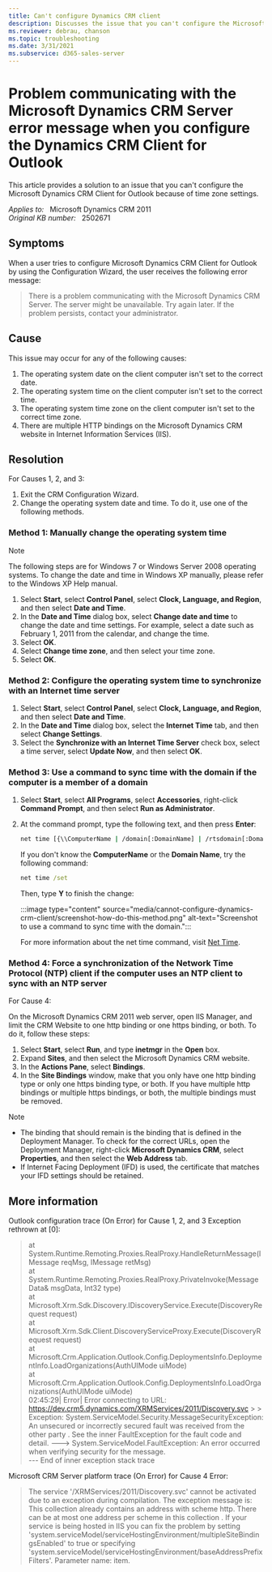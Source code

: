 ```yaml
---
title: Can't configure Dynamics CRM client
description: Discusses the issue that you can't configure the Microsoft Dynamics CRM Client for Outlook because of time zone settings.
ms.reviewer: debrau, chanson
ms.topic: troubleshooting
ms.date: 3/31/2021
ms.subservice: d365-sales-server
---
```

# Problem communicating with the Microsoft Dynamics CRM Server error message when you configure the Dynamics CRM Client for Outlook

This article provides a solution to an issue that you can't configure the Microsoft Dynamics CRM Client for Outlook because of time zone settings.

_Applies to:_ &nbsp; Microsoft Dynamics CRM 2011  
_Original KB number:_ &nbsp; 2502671

## Symptoms

When a user tries to configure Microsoft Dynamics CRM Client for Outlook by using the Configuration Wizard, the user receives the following error message:

> There is a problem communicating with the Microsoft Dynamics CRM Server. The server might be unavailable. Try again later. If the problem persists, contact your administrator.

## Cause

This issue may occur for any of the following causes:

1. The operating system date on the client computer isn't set to the correct date.
2. The operating system time on the client computer isn't set to the correct time.
3. The operating system time zone on the client computer isn't set to the correct time zone.
4. There are multiple HTTP bindings on the Microsoft Dynamics CRM website in Internet Information Services (IIS).

## Resolution

For Causes 1, 2, and 3:

1. Exit the CRM Configuration Wizard.
2. Change the operating system date and time. To do it, use one of the following methods.

### Method 1: Manually change the operating system time  

> [!NOTE]
> The following steps are for Windows 7 or Windows Server 2008 operating systems. To change the date and time in Windows XP manually, please refer to the Windows XP Help manual.

1. Select **Start**, select **Control Panel**, select **Clock, Language, and Region**, and then select **Date and Time**.
2. In the **Date and Time** dialog box, select **Change date and time** to change the date and time settings. For example, select a date such as February 1, 2011 from the calendar, and change the time.
3. Select **OK**.
4. Select **Change time zone**, and then select your time zone.
5. Select **OK**.

### Method 2: Configure the operating system time to synchronize with an Internet time server

1. Select **Start**, select **Control Panel**, select **Clock, Language, and Region**, and then select **Date and Time**.
2. In the **Date and Time** dialog box, select the **Internet Time** tab, and then select **Change Settings**.
3. Select the **Synchronize with an Internet Time Server** check box, select a time server, select **Update Now**, and then select **OK**.

### Method 3: Use a command to sync time with the domain if the computer is a member of a domain

1. Select **Start**, select **All Programs**, select **Accessories**, right-click **Command Prompt**, and then select **Run as Administrator**.
2. At the command prompt, type the following text, and then press **Enter**:

    ```cmd
    net time [{\\ComputerName | /domain[:DomainName] | /rtsdomain[:DomainName]}] [/set]
    ```

    If you don't know the **ComputerName** or the **Domain Name**, try the following command:  

      ```cmd
      net time /set
      ```

    Then, type **Y** to finish the change:

    :::image type="content" source="media/cannot-configure-dynamics-crm-client/screenshot-how-do-this-method.png" alt-text="Screenshot to use a command to sync time with the domain.":::

    For more information about the net time command, visit [Net Time](/previous-versions/windows/it-pro/windows-xp/bb490716(v=technet.10)).

### Method 4: Force a synchronization of the Network Time Protocol (NTP) client if the computer uses an NTP client to sync with an NTP server  

For Cause 4:

On the Microsoft Dynamics CRM 2011 web server, open IIS Manager, and limit the CRM Website to one http binding or one https binding, or both. To do it, follow these steps:

1. Select **Start**, select **Run**, and type **inetmgr** in the **Open** box.
2. Expand **Sites**, and then select the Microsoft Dynamics CRM website.
3. In the **Actions Pane**, select **Bindings**.
4. In the **Site Bindings** window, make that you only have one http binding type or only one https binding type, or both. If you have multiple http bindings or multiple https bindings, or both, the multiple bindings must be removed.

> [!NOTE]
>
> - The binding that should remain is the binding that is defined in the Deployment Manager. To check for the correct URLs, open the Deployment Manager, right-click **Microsoft Dynamics CRM**, select **Properties**, and then select the **Web Address** tab.
> - If Internet Facing Deployment (IFD) is used, the certificate that matches your IFD settings should be retained.

## More information

Outlook configuration trace (On Error) for Cause 1, 2, and 3 Exception rethrown at [0]:

  > at System.Runtime.Remoting.Proxies.RealProxy.HandleReturnMessage(IMessage reqMsg, IMessage retMsg)  
    at System.Runtime.Remoting.Proxies.RealProxy.PrivateInvoke(MessageData& msgData, Int32 type)  
    at Microsoft.Xrm.Sdk.Discovery.IDiscoveryService.Execute(DiscoveryRequest request)  
    at Microsoft.Xrm.Sdk.Client.DiscoveryServiceProxy.Execute(DiscoveryRequest request)  
    at Microsoft.Crm.Application.Outlook.Config.DeploymentsInfo.DeploymentInfo.LoadOrganizations(AuthUIMode uiMode)  
    at Microsoft.Crm.Application.Outlook.Config.DeploymentsInfo.LoadOrganizations(AuthUIMode uiMode)  
    02:45:29| Error| Error connecting to URL: <https://dev.crm5.dynamics.com/XRMServices/2011/Discovery.svc>
    >
    > Exception: System.ServiceModel.Security.MessageSecurityException: An unsecured or incorrectly secured fault was received from the other party . See the inner FaultException for the fault code and detail. ---> System.ServiceModel.FaultException: An error occurred when verifying security for the message.  
    --- End of inner exception stack trace

Microsoft CRM Server platform trace (On Error) for Cause 4 Error:

  > The service '/XRMServices/2011/Discovery.svc' cannot be activated due to an exception during compilation. The exception message is: This collection already contains an address with scheme http. There can be at most one address per scheme in this collection . If your service is being hosted in IIS you can fix the problem by setting 'system.serviceModel/serviceHostingEnvironment/multipleSiteBindingsEnabled' to true or specifying 'system.serviceModel/serviceHostingEnvironment/baseAddressPrefixFilters'.
  Parameter name: item.
